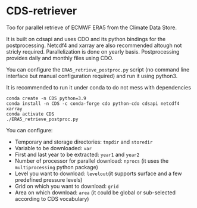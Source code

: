 # CDS-retriever
Too for parallel retrieve of ECMWF ERA5 from the Climate Data Store.

It is built on cdsapi and uses CDO and its python bindings for the postprocessing. Netcdf4 and xarray are also recommended altough not stricly required. Parallelization is done on yearly basis. Postprocessing provides daily and monthly files using CDO. 

You can configure the `ERA5_retrieve_postproc.py` script (no command line interface but manual configuration required) and run it using python3.

It is recommended to run it under conda to do not mess with dependencies

```
conda create -n CDS python=3.9
conda install -n CDS -c conda-forge cdo python-cdo cdsapi netcdf4 xarray
conda activate CDS
./ERA5_retrieve_postproc.py
```

You can configure:
- Temporary and storage directories: `tmpdir` and `storedir`
- Variable to be downloaded: `var`
- First and last year to be extracted: `year1` and `year2`
- Number of processor for parallel download: `nprocs` (it uses the `multiprocessing` python package)
- Level you want to download: `levelout`(it supports surface and a few predefined pressure levels)
- Grid on which you want to download: `grid`
- Area on which download: `area` (it could be global or sub-selected according to CDS vocabulary)

